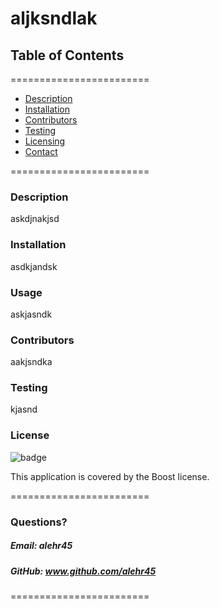 
# aljksndlak

## **Table of Contents**
========================
* [Description](#description)
* [Installation](#installation)
* [Contributors](#contributors)
* [Testing](#Testing)
* [Licensing](#Licenses)
* [Contact](#questions)

========================

### **Description**
askdjnakjsd

### **Installation**
asdkjandsk

### **Usage**
askjasndk

### **Contributors**
aakjsndka

### **Testing**
kjasnd

### **License**
![badge](https://img.shields.io/badge/license-Boost-brightgreen)  

This application is covered by the Boost license. 

========================
### Questions?
##### Email: alehr45
##### GitHub: www.github.com/alehr45

========================
